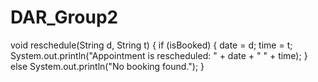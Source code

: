 # DAR_Group2
void reschedule(String d, String t) {
        if (isBooked) { 
            date = d; 
            time = t;
            System.out.println("Appointment is rescheduled: " + date + " " + time); }
        else System.out.println("No booking found.");
    }

